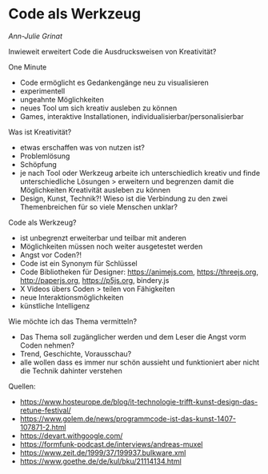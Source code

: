 
# Code als Werkzeug
*Ann-Julie Grinat*

Inwieweit erweitert Code die Ausdrucksweisen von Kreativität?

One Minute
- Code ermöglicht es Gedankengänge neu zu visualisieren
- experimentell
- ungeahnte Möglichkeiten
- neues Tool um sich kreativ ausleben zu können
- Games, interaktive Installationen, individualisierbar/personalisierbar

Was ist Kreativität?

- etwas erschaffen was von nutzen ist?
- Problemlösung
- Schöpfung
- je nach Tool oder Werkzeug arbeite ich unterschiedlich kreativ und finde unterschiedliche Lösungen > erweitern und begrenzen damit die Möglichkeiten Kreativität ausleben zu können
- Design, Kunst, Technik?! Wieso ist die Verbindung zu den zwei Themenbreichen für so viele Menschen unklar?

Code als Werkzeug?

- ist unbegrenzt erweiterbar und teilbar mit anderen
- Möglichkeiten müssen noch weiter ausgetestet werden 
- Angst vor Coden?!
- Code ist ein Synonym für Schlüssel
- Code Bibliotheken für Designer: https://animejs.com, https://threejs.org, http://paperjs.org, https://p5js.org, bindery.js
- X Videos übers Coden > teilen von Fähigkeiten 
- neue Interaktionsmöglichkeiten
- künstliche Intelligenz

Wie möchte ich das Thema vermitteln?

- Das Thema soll zugänglicher werden und dem Leser die Angst vorm Coden nehmen?
- Trend, Geschichte, Vorausschau?
- alle wollen dass es immer nur schön aussieht und funktioniert aber nicht die Technik dahinter verstehen


Quellen:
- https://www.hosteurope.de/blog/it-technologie-trifft-kunst-design-das-retune-festival/
- https://www.golem.de/news/programmcode-ist-das-kunst-1407-107871-2.html
- https://devart.withgoogle.com/
- https://formfunk-podcast.de/interviews/andreas-muxel
- https://www.zeit.de/1999/37/199937.bulkware.xml
- https://www.goethe.de/de/kul/bku/21114134.html
